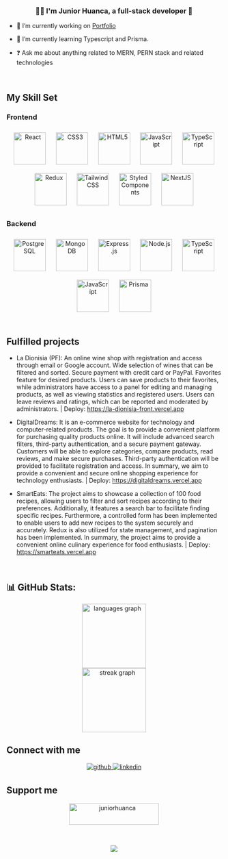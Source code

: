 ### <div align="center">👨‍💻 I'm Junior Huanca, a full-stack developer 🚀</div>  
  

- 🔭 I’m currently working on [Portfolio](https://juniorhuanca.vercel.app/)  
  

- 🌱 I’m currently learning Typescript and Prisma.  
  

- ❓ Ask me about anything related to MERN, PERN stack and related technologies  
  

<br/>  


## My Skill Set  


### Frontend  
<div align="center">  
<a href="https://reactjs.org/" target="_blank"><img style="margin: 10px" src="https://profilinator.rishav.dev/skills-assets/react-original-wordmark.svg" alt="React" height="75" /></a>  
<a href="https://www.w3schools.com/css/" target="_blank"><img style="margin: 10px" src="https://profilinator.rishav.dev/skills-assets/css3-original-wordmark.svg" alt="CSS3" height="75" /></a>  
<a href="https://en.wikipedia.org/wiki/HTML5" target="_blank"><img style="margin: 10px" src="https://profilinator.rishav.dev/skills-assets/html5-original-wordmark.svg" alt="HTML5" height="75" /></a>  
<a href="https://www.javascript.com/" target="_blank"><img style="margin: 10px" src="https://profilinator.rishav.dev/skills-assets/javascript-original.svg" alt="JavaScript" height="75" /></a>  
<a href="https://www.typescriptlang.org/" target="_blank"><img style="margin: 10px" src="https://profilinator.rishav.dev/skills-assets/typescript-original.svg" alt="TypeScript" height="75" /></a>  
<a href="https://redux.js.org/" target="_blank"><img style="margin: 10px" src="https://profilinator.rishav.dev/skills-assets/redux-original.svg" alt="Redux" height="75" /></a>  
<a href="https://www.tailwindcss.com/" target="_blank"><img style="margin: 10px" src="https://profilinator.rishav.dev/skills-assets/tailwindcss.svg" alt="Tailwind CSS" height="75" /></a>  
<a href="https://styled-components.com/" target="_blank"><img style="margin: 10px" src="https://profilinator.rishav.dev/skills-assets/styled-components.png" alt="Styled Components" height="75" /></a>  
<a href="https://nextjs.org/" target="_blank"><img style="margin: 10px" src="https://profilinator.rishav.dev/skills-assets/nextjs.png" alt="NextJS" height="75" /></a>  
</div>  



### Backend  
<div align="center">  
<a href="https://www.postgresql.org/" target="_blank"><img style="margin: 10px" src="https://profilinator.rishav.dev/skills-assets/postgresql-original-wordmark.svg" alt="PostgreSQL" height="75" /></a>  
<a href="https://www.mongodb.com/" target="_blank"><img style="margin: 10px" src="https://profilinator.rishav.dev/skills-assets/mongodb-original-wordmark.svg" alt="MongoDB" height="75" /></a>  
<a href="https://expressjs.com/" target="_blank"><img style="margin: 10px" src="https://profilinator.rishav.dev/skills-assets/express-original-wordmark.svg" alt="Express.js" height="75" /></a>  
<a href="https://nodejs.org/" target="_blank"><img style="margin: 10px" src="https://profilinator.rishav.dev/skills-assets/nodejs-original-wordmark.svg" alt="Node.js" height="75" /></a>  
<a href="https://www.typescriptlang.org/" target="_blank"><img style="margin: 10px" src="https://profilinator.rishav.dev/skills-assets/typescript-original.svg" alt="TypeScript" height="75" /></a>  
<a href="https://www.javascript.com/" target="_blank"><img style="margin: 10px" src="https://profilinator.rishav.dev/skills-assets/javascript-original.svg" alt="JavaScript" height="75" /></a>  
<a href="https://www.prisma.io/" target="_blank"><img style="margin: 10px" src="https://profilinator.rishav.dev/skills-assets/prisma.png" alt="Prisma" height="75" /></a>  
</div>  

<br/>  


## Fulfilled projects  
- La Dionisia (PF): An online wine shop with registration and access through email or Google account. Wide selection of wines that can be filtered and sorted. Secure payment with credit card or PayPal. Favorites feature for desired products. Users can save products to their favorites, while administrators have access to a panel for editing and managing products, as well as viewing statistics and registered users. Users can leave reviews and ratings, which can be reported and moderated by administrators. | Deploy: https://la-dionisia-front.vercel.app

- DigitalDreams: It is an e-commerce website for technology and computer-related products. The goal is to provide a convenient platform for purchasing quality products online. It will include advanced search filters, third-party authentication, and a secure payment gateway. Customers will be able to explore categories, compare products, read reviews, and make secure purchases. Third-party authentication will be provided to facilitate registration and access. In summary, we aim to provide a convenient and secure online shopping experience for technology enthusiasts. | Deploy: https://digitaldreams.vercel.app

- SmartEats: The project aims to showcase a collection of 100 food recipes, allowing users to filter and sort recipes according to their preferences. Additionally, it features a search bar to facilitate finding specific recipes. Furthermore, a controlled form has been implemented to enable users to add new recipes to the system securely and accurately. Redux is also utilized for state management, and pagination has been implemented. In summary, the project aims to provide a convenient online culinary experience for food enthusiasts. | Deploy: https://smarteats.vercel.app


<br/>  


## 📊 GitHub Stats:

<div align="center">
  <img src="https://github-readme-stats.vercel.app/api/top-langs?username=JuniorHuanca&locale=en&hide_title=false&layout=compact&card_width=320&langs_count=5&theme=shades-of-purple&hide_border=true" height="150" alt="languages graph" /> <br>
  <img src="https://streak-stats.demolab.com?user=JuniorHuanca&locale=en&mode=daily&theme=shades-of-purple&hide_border=true&border_radius=5" height="150" alt="streak graph"  />
</div>

## Connect with me  
<div align="center">
<a href="https://github.com/JuniorHuanca" target="_blank">
<img src=https://img.shields.io/badge/github-%2324292e.svg?&style=for-the-badge&logo=github&logoColor=white alt=github style="margin-bottom: 5px;" />
</a>
<a href="https://www.linkedin.com/in/juniorhuanca" target="_blank">
<img src=https://img.shields.io/badge/linkedin-%231E77B5.svg?&style=for-the-badge&logo=linkedin&logoColor=white alt=linkedin style="margin-bottom: 5px;" />
</a>  
</div>  

## Support me  
<div align="center">
  <a href="https://ko-fi.com/juniorhuanca" target="_blank"> 
    <img src="https://cdn.ko-fi.com/cdn/kofi3.png?v=3" height="50" width="210" alt="juniorhuanca" />
  </a>
</div>  

<div align="center"><br/><br/>
  
[![](https://visitcount.itsvg.in/api?id=JuniorHuanca&icon=5&color=12)](https://visitcount.itsvg.in)

</div>  




